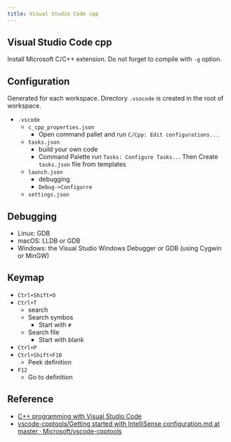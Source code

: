 ```yaml
---
title: Visual Studio Code cpp
---
```


## Visual Studio Code cpp
Install Microsoft C/C++ extension.
Do not forget to compile with `-g` option.

## Configuration
Generated for each workspace.
Directory `.vsocode` is created in the root of workspace.

* `.vscode`
    * `c_cpp_properties.json`
        * Open command pallet and run `C/Cpp: Edit configurations...`
    * `tasks.json`
        * build your own code
        * Command Palette run `Tasks: Configure Tasks..`. Then Create `tasks.json` file from templates
    * `launch.json`
        * debugging
        * `Debug->Configurre`
    * `settings.json`

## Debugging
* Linux: GDB
* macOS: LLDB or GDB
* Windows: the Visual Studio Windows Debugger or GDB (using Cygwin or MinGW)

## Keymap
* `Ctrl+Shift+O`
* `Ctrl+T`
    * search
    * Search symbos
        * Start with `#`
    * Search file
        * Start with blank
* `Ctrl+P`
* `Ctrl+Shift+F10`
    * Peek definition
* `F12`
    * Go to definition


## Reference
* [C\+\+ programming with Visual Studio Code](https://code.visualstudio.com/docs/languages/cpp)
* [vscode\-cpptools/Getting started with IntelliSense configuration\.md at master · Microsoft/vscode\-cpptools](https://github.com/Microsoft/vscode-cpptools/blob/master/Documentation/Getting%20started%20with%20IntelliSense%20configuration.md)
